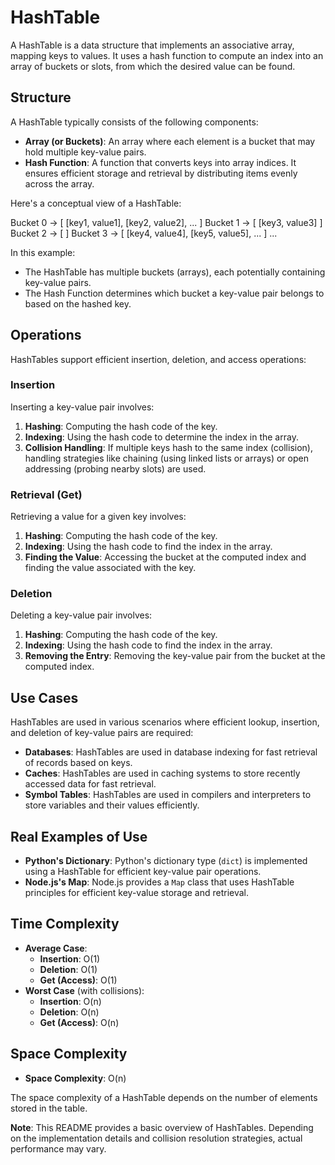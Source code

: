 # HashTable

A HashTable is a data structure that implements an associative array, mapping keys to values. It uses a hash function to compute an index into an array of buckets or slots, from which the desired value can be found.

## Structure

A HashTable typically consists of the following components:

- **Array (or Buckets)**: An array where each element is a bucket that may hold multiple key-value pairs.
- **Hash Function**: A function that converts keys into array indices. It ensures efficient storage and retrieval by distributing items evenly across the array.

Here's a conceptual view of a HashTable:

Bucket 0 -> [ [key1, value1], [key2, value2], ... ]
Bucket 1 -> [ [key3, value3] ]
Bucket 2 -> [ ]
Bucket 3 -> [ [key4, value4], [key5, value5], ... ]
...

In this example:

- The HashTable has multiple buckets (arrays), each potentially containing key-value pairs.
- The Hash Function determines which bucket a key-value pair belongs to based on the hashed key.

## Operations

HashTables support efficient insertion, deletion, and access operations:

### Insertion

Inserting a key-value pair involves:

1. **Hashing**: Computing the hash code of the key.
2. **Indexing**: Using the hash code to determine the index in the array.
3. **Collision Handling**: If multiple keys hash to the same index (collision), handling strategies like chaining (using linked lists or arrays) or open addressing (probing nearby slots) are used.

### Retrieval (Get)

Retrieving a value for a given key involves:

1. **Hashing**: Computing the hash code of the key.
2. **Indexing**: Using the hash code to find the index in the array.
3. **Finding the Value**: Accessing the bucket at the computed index and finding the value associated with the key.

### Deletion

Deleting a key-value pair involves:

1. **Hashing**: Computing the hash code of the key.
2. **Indexing**: Using the hash code to find the index in the array.
3. **Removing the Entry**: Removing the key-value pair from the bucket at the computed index.

## Use Cases

HashTables are used in various scenarios where efficient lookup, insertion, and deletion of key-value pairs are required:

- **Databases**: HashTables are used in database indexing for fast retrieval of records based on keys.
- **Caches**: HashTables are used in caching systems to store recently accessed data for fast retrieval.
- **Symbol Tables**: HashTables are used in compilers and interpreters to store variables and their values efficiently.

## Real Examples of Use

- **Python's Dictionary**: Python's dictionary type (`dict`) is implemented using a HashTable for efficient key-value pair operations.
- **Node.js's Map**: Node.js provides a `Map` class that uses HashTable principles for efficient key-value storage and retrieval.

## Time Complexity

- **Average Case**:
  - **Insertion**: O(1)
  - **Deletion**: O(1)
  - **Get (Access)**: O(1)
- **Worst Case** (with collisions):
  - **Insertion**: O(n)
  - **Deletion**: O(n)
  - **Get (Access)**: O(n)

## Space Complexity

- **Space Complexity**: O(n)

The space complexity of a HashTable depends on the number of elements stored in the table.

**Note**: This README provides a basic overview of HashTables. Depending on the implementation details and collision resolution strategies, actual performance may vary.
